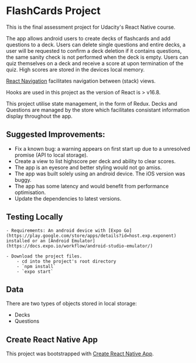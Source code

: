 # FlashCards Project

This is the final assessment project for Udacity's React Native course.

The app allows android users to create decks of flashcards and add questions to a deck. Users can delete single questions and entire decks, a user will be requested to confirm a deck deletion if it contains questions, the same sanity check is not performed when the deck is empty. Users can quiz themselves on a deck and receive a score at upon termination of the quiz. High scores are stored in the devices local memory.

[React Navigation](https://github.com/react-navigation) facilitates navigation between (stack) views.

Hooks are used in this project as the version of React is > v16.8. 

This project utilise state management, in the form of Redux. Decks and Questions are managed by the store which facilitates consistant information display throughout the app. 


## Suggested Improvements:

- Fix a known bug: a warning appears on first start up due to a unresolved promise (API to local storage).
- Create a view to list highscore per deck and ability to clear scores.
- The app is an eyesore and better styling would not go amiss.
- The app was built solely using an android device. The iOS version was buggy.
- The app has some latency and would benefit from performance optimisation.
- Update the dependencies to latest versions.

## Testing Locally
    - Requirements: An android device with [Expo Go](https://play.google.com/store/apps/details?id=host.exp.exponent) installed or an [Android Emulator](https://docs.expo.io/workflow/android-studio-emulator/) 

    - Download the project files. 
        - cd into the project's root directory
        - `npm install`
        - `expo start`


## Data

There are two types of objects stored in local storage:

* Decks
* Questions

## Create React Native App

This project was bootstrapped with [Create React Native App](https://github.com/expo/create-react-native-app).